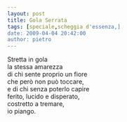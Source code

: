 ```yaml
---
layout: post
title: Gola Serrata
tags: [speciale,scheggia d'essenza,]
date: 2009-04-04 20:42:00
author: pietro
---
```

Stretta in gola<br/>la stessa amarezza<br/>di chi sente proprio un fiore<br/>che però non può toccare,<br/>e di chi senza poterlo capire<br/>ferito, lucido e disperato,<br/>costretto a tremare,<br/>io piango.
